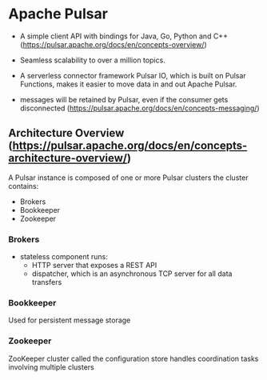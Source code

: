 # Apache Pulsar

- A simple client API with bindings for Java, Go, Python and C++ (https://pulsar.apache.org/docs/en/concepts-overview/)
- Seamless scalability to over a million topics.
- A serverless connector framework Pulsar IO, which is built on Pulsar Functions, makes it easier to move data in and out Apache Pulsar.


- messages will be retained by Pulsar, even if the consumer gets disconnected (https://pulsar.apache.org/docs/en/concepts-messaging/)

## Architecture Overview (https://pulsar.apache.org/docs/en/concepts-architecture-overview/)
A Pulsar instance is composed of one or more Pulsar clusters the cluster contains:
 - Brokers
 - Bookkeeper
 - Zookeeper

### Brokers
- stateless component
runs:
    - HTTP server that exposes a REST API 
    - dispatcher, which is an asynchronous TCP server for all data transfers

### Bookkeeper
Used for persistent message storage

### Zookeeper 
ZooKeeper cluster called the configuration store handles coordination tasks involving multiple clusters